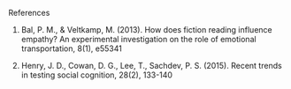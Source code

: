 References

1. Bal, P. M., &amp; Veltkamp, M. (2013). How does fiction reading influence empathy? An experimental investigation on the role of emotional transportation, 8(1), e55341

2. Henry, J. D., Cowan, D. G., Lee, T., Sachdev, P. S. (2015). Recent trends in testing social cognition, 28(2), 133-140